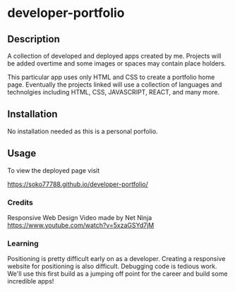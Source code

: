 # developer-portfolio


## Description

A collection of developed and deployed apps created by me. Projects will be added overtime and some images or spaces may contain place holders. 

This particular app uses only HTML and CSS to create a portfolio home page. Eventually the projects linked will use a collection of languages and technolgies including HTML, CSS, JAVASCRIPT, REACT, and many more. 

## Installation

No installation needed as this is a personal porfolio.

## Usage

To view the deployed page visit 

https://soko77788.github.io/developer-portfolio/


### Credits

Responsive Web Design Video made by Net Ninja
https://www.youtube.com/watch?v=5xzaGSYd7jM


### Learning

Positioning is pretty difficult early on as a developer. Creating a responsive website for positioning is also difficult. Debugging code is tedious work. We'll use this first build as a jumping off point for the career and build some incredible apps!